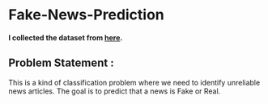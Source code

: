 # Fake-News-Prediction

#### I collected the dataset from [here](https://www.kaggle.com/c/fake-news/data?select=train.csv).

## Problem Statement :

  This is a kind of classification problem where we need to identify unreliable news articles.
  The goal is to predict that a news is Fake or Real.
